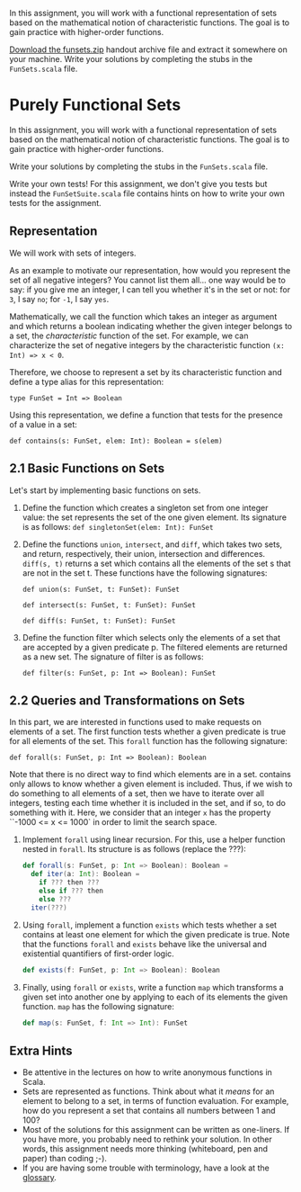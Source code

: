 In this assignment, you will work with a functional representation of  sets based on the mathematical notion of characteristic functions. The  goal is to gain practice with higher-order functions.

[Download the funsets.zip](https://moocs.scala-lang.org/~dockermoocs/handouts/scala-3/funsets.zip) handout archive file and extract it somewhere on your machine. Write  your solutions by completing the stubs in the `FunSets.scala` file.

# Purely Functional Sets

In this assignment, you will work with a functional representation of sets based on the mathematical notion of characteristic functions. The goal is to gain practice with higher-order functions.

Write your solutions by completing the stubs in the `FunSets.scala` file.

Write your own tests! For this assignment, we don't give you tests but instead the `FunSetSuite.scala` file contains hints on how to write your own tests for the assignment.

## Representation

We will work with sets of integers.

As an example to motivate our representation, how would you represent the set of all negative integers? You cannot list them all... one way would be to say: if you give me an integer, I can tell you whether it's in the set or not: for `3`, I say `no`; for `-1`, I say `yes`.

Mathematically, we call the function which takes an integer as argument and which returns a boolean indicating whether the given integer belongs to a set, the *characteristic* function of the set. For example, we can characterize the set of negative integers by the characteristic function `(x: Int) => x < 0`.

Therefore, we choose to represent a set by its characteristic function and define a type alias for this representation:

`type FunSet = Int => Boolean`

Using this representation, we define a function that tests for the presence of a value in a set:

`def contains(s: FunSet, elem: Int): Boolean = s(elem)`

## 2.1 Basic Functions on Sets

Let's start by implementing basic functions on sets.

1. Define the function which creates a singleton set from one integer value: the set represents the set of the one given element. Its signature is as follows: `def singletonSet(elem: Int): FunSet`

2. Define the functions `union`, `intersect`, and `diff`, which takes two sets, and return, respectively, their union, intersection and differences. `diff(s, t)` returns a set which contains all the elements of the set s that are not in the set t. These functions have the following signatures: 

   `def union(s: FunSet, t: FunSet): FunSet` 

   `def intersect(s: FunSet, t: FunSet): FunSet` 

   `def diff(s: FunSet, t: FunSet): FunSet`

3. Define the function filter which selects only the elements of a set that are accepted by a given predicate p. The filtered elements are returned as a new set. The signature of filter is as follows:  

   `def filter(s: FunSet, p: Int => Boolean): FunSet`

## 2.2 Queries and Transformations on Sets

In this part, we are interested in functions used to make requests on elements of a set. The first function tests whether a given predicate is true for all elements of the set. This `forall` function has the following signature:

`def forall(s: FunSet, p: Int => Boolean): Boolean`

Note that there is no direct way to find which elements are in a set. contains only allows to know whether a given element is included. Thus, if we wish to do something to all elements of a set, then we have to iterate over all integers, testing each time whether it is included in the set, and if so, to do something with it. Here, we consider that an integer `x` has the property ``-1000 <= x <= 1000` in order to limit the search space.

1. Implement `forall` using linear recursion. For this, use a helper function nested in `forall`. Its structure is as follows (replace the ???):

   ```scala
   def forall(s: FunSet, p: Int => Boolean): Boolean =
     def iter(a: Int): Boolean =
       if ??? then ???
       else if ??? then
       else ???
     iter(???)
   ```

2. Using `forall`, implement a function `exists` which tests whether a set contains at least one element for which the given predicate is true. Note that the functions `forall` and `exists` behave like the universal and existential quantifiers of first-order logic.

   ```scala
   def exists(f: FunSet, p: Int => Boolean): Boolean
   ```

3. Finally, using `forall` or `exists`, write a function `map` which transforms a given set into another one by applying to each of its elements the given function. `map` has the following signature:

   ```scala
   def map(s: FunSet, f: Int => Int): FunSet
   ```

## Extra Hints

- Be attentive in the lectures on how to write anonymous functions in Scala.
- Sets are represented as functions. Think about what it *means* for an element to belong to a set, in terms of function evaluation. For example, how do you represent a set that contains all numbers between 1 and 100?
- Most of the solutions for this assignment can be written as one-liners. If you have more, you probably need to rethink your solution. In other words, this assignment needs more thinking (whiteboard, pen and paper) than coding ;-).
- If you are having some trouble with terminology, have a look at the [glossary](http://docs.scala-lang.org/glossary/).